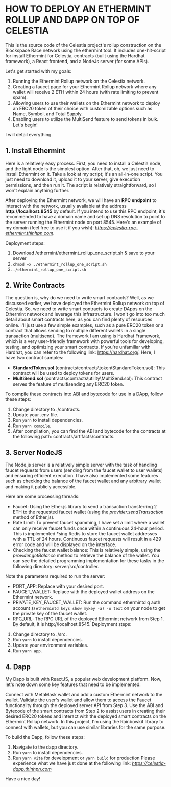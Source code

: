 # HOW TO DEPLOY AN ETHERMINT ROLLUP AND DAPP ON TOP OF CELESTIA
This is the source code of the Celestia project's rollup construction on the Blockspace Race network using the ethermint tool. It includes one-hit-script for install Ethermint for Celestia,  contracts (built using the Hardhat framework), a React frontend, and a NodeJs server (for some APIs).

Let's get started with my goals:

 1. Running the Ethermint Rollup network on the Celestia network.
 2. Creating a faucet page for your Ethermint Rollup network where any wallet will receive 2 ETH within 24 hours (with rate limiting to prevent spam).
 3. Allowing users to use their wallets on the Ethermint network to deploy an ERC20 token of their choice with customizable options such as Name, Symbol, and Total Supply.
 4. Enabling users to utilize the MultiSend feature to send tokens in bulk.
Let's begin!

I will detail everything.

## 1. Install Ethermint
Here is a relatively easy process. First, you need to install a Celestia node, and the light node is the simplest option. After that, oh, we just need to install Ethermint on it. Take a look at my script; it's an all-in-one script. You just need to download it, upload it to your server, give execution permissions, and then run it.
The script is relatively straightforward, so I won't explain anything further.

After deploying the Ethermint network, we will have an **RPC endpoint** to interact with the network, usually available at the address **http://localhost:8545** by default. If you intend to use this RPC endpoint, it's recommended to have a domain name and set up DNS resolution to point to the server running the Ethermint node on port 8545.
Here's an example of my domain (feel free to use it if you wish): *https://celestia-rpc-ethermint.thinhpn.com*.

Deployment steps:

 1. Download /ethermint/ethermint_rollup_one_script.sh & save to your server
 2. `chmod +x ./ethermint_rollup_one_script.sh`
 3. `./ethermint_rollup_one_script.sh`

## 2. Write Contracts
The question is, why do we need to write smart contracts? Well, as we discussed earlier, we have deployed the Ethermint Rollup network on top of Celestia. So, we need to write smart contracts to create DApps on the Ethermint network and leverage this infrastructure. I won't go into too much detail about smart contracts here, as you can find plenty of resources online. I'll just use a few simple examples, such as a pure ERC20 token or a contract that allows sending to multiple different wallets in a single transaction (multisend).
The framework I am using is Hardhat Framework, which is a very user-friendly framework with powerful tools for developing, testing, and optimizing your smart contracts. If you're unfamiliar with Hardhat, you can refer to the following link: https://hardhat.org/. Here, I have two contract samples:
 * **StandardToken.sol** (contracts\contracts\token\StandardToken.sol): This contract will be used to deploy tokens for users.
 * **MultiSend.sol** (contracts\contracts\utility\MultiSend.sol): This contract serves the feature of multisending any ERC20 token.

To compile these contracts into ABI and bytecode for use in a DApp, follow these steps:

 1. Change directory to ./contracts.
 2. Update your .env file.
 3. Run `yarn` to install dependencies.
 4. Run `yarn compile`.
 5. After compilation, you can find the ABI and bytecode for the contracts at the following path: contracts/artifacts/contracts.

## 3. Server NodeJS

The Node.js server is a relatively simple server with the task of handling faucet requests from users (sending from the faucet wallet to user wallets) and ensuring efficient execution. I have also implemented some features such as checking the balance of the faucet wallet and any arbitrary wallet and making it publicly accessible.

Here are some processing threads:

 * Faucet: Using the Ether.js library to send a transaction transferring 2 ETH to the requested faucet wallet (using the *provider.sendTransaction* method of Ether.js).
 * Rate Limit: To prevent faucet spamming, I have set a limit where a wallet can only receive faucet funds once within a continuous 24-hour period. This is implemented *sing Redis to store the faucet wallet addresses with a TTL of 24 hours. Continuous faucet requests will result in a 429 error code and will be displayed on the interface.
 * Checking the faucet wallet balance: This is relatively simple, using the *provider.getBalance* method to retrieve the balance of the wallet.
You can see the detailed programming implementation for these tasks in the following directory: server/src/controller.

Note the parameters required to run the server:

 * PORT_APP: Replace with your desired port.
 * FAUCET_WALLET: Replace with the deployed wallet address on the Ethermint network.
 * PRIVATE_KEY_FAUCET_WALLET: Run the command ethermintd q auth account `$(ethermintd keys show mykey -a) -o text` on your node to get the private key of the faucet wallet.
 * RPC_URL: The RPC URL of the deployed Ethermint network from Step 1. By default, it is http://localhost:8545.
Deployment steps:

 1. Change directory to ./src.
 2. Run `yarn` to install dependencies.
 3. Update your environment variables.
 4. Run `yarn app`.

## 4. Dapp
My Dapp is built with ReactJS, a popular web development platform. Now, let's note down some key features that need to be implemented:

Connect with MetaMask wallet and add a custom Ethermint network to the wallet.
Validate the user's wallet and allow them to access the Faucet functionality through the deployed server API from Step 3.
Use the ABI and Bytecode of the smart contracts from Step 2 to assist users in creating their desired ERC20 tokens and interact with the deployed smart contracts on the Ethermint Rollup network.
In this project, I'm using the Rainbowkit library to connect with wallets, but you can use similar libraries for the same purpose.

To build the Dapp, follow these steps:

 1. Navigate to the dapp directory.
 2. Run `yarn` to install dependencies.
 3. Run `yarn vite` for development or `yarn build` for production
 Please experience what we have just done at the following link: *https://celestia-dapp.thinhpn.com*

Have a nice day!

